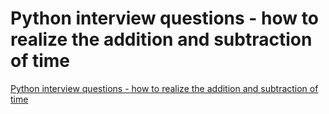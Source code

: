 # Python interview questions - how to realize the addition and subtraction of time
[Python interview questions - how to realize the addition and subtraction of time](https://aiwithcloud.com/2022/09/16/python_interview_questions___how_to_realize_the_addition_and_subtraction_of_time/)